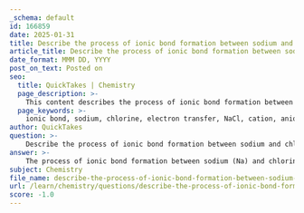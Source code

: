 ```yaml
---
_schema: default
id: 166859
date: 2025-01-31
title: Describe the process of ionic bond formation between sodium and chlorine.
article_title: Describe the process of ionic bond formation between sodium and chlorine.
date_format: MMM DD, YYYY
post_on_text: Posted on
seo:
  title: QuickTakes | Chemistry
  page_description: >-
    This content describes the process of ionic bond formation between sodium and chlorine, detailing electron transfer resulting in the formation of Na+ and Cl- ions, and the stability of the resulting NaCl compound.
  page_keywords: >-
    ionic bond, sodium, chlorine, electron transfer, NaCl, cation, anion, valence electrons, electrostatic attraction, crystal lattice, stability, alkali metals, halogens
author: QuickTakes
question: >-
    Describe the process of ionic bond formation between sodium and chlorine.
answer: >-
    The process of ionic bond formation between sodium (Na) and chlorine (Cl) involves the transfer of electrons, resulting in the creation of charged ions that attract each other due to their opposite charges. Here’s a detailed breakdown of the process:\n\n1. **Electron Configuration**:\n   - Sodium (Na) has the electron configuration of $1s^2 2s^2 2p^6 3s^1$, indicating that it has one valence electron in the third energy level.\n   - Chlorine (Cl) has the electron configuration of $1s^2 2s^2 2p^6 3s^2 3p^5$, which shows it has seven valence electrons in the third energy level.\n\n2. **Valence Electrons**:\n   - Sodium, being in Group 1 of the periodic table, has one valence electron. It is highly reactive and tends to lose this electron to achieve a stable electron configuration similar to that of the noble gas neon.\n   - Chlorine, located in Group 7, has seven valence electrons and is also very reactive. It tends to gain one electron to complete its octet, achieving a stable electron configuration similar to that of the noble gas argon.\n\n3. **Electron Transfer**:\n   - During the ionic bond formation, sodium loses its one valence electron, resulting in the formation of a sodium cation ($ \text{Na}^+ $). This loss of an electron gives sodium a positive charge.\n   - Chlorine, on the other hand, gains the electron that sodium has lost, forming a chloride anion ($ \text{Cl}^- $). This gain of an electron gives chlorine a negative charge.\n\n4. **Formation of Ionic Bond**:\n   - The resulting sodium cation ($ \text{Na}^+ $) and chloride anion ($ \text{Cl}^- $) are now oppositely charged ions. The electrostatic attraction between these oppositely charged ions leads to the formation of an ionic bond.\n   - The compound formed as a result of this ionic bond is sodium chloride ($ \text{NaCl} $), commonly known as table salt.\n\n5. **Stability**:\n   - The formation of $ \text{NaCl} $ results in a stable ionic compound, where the arrangement of ions in a crystal lattice maximizes the attractive forces between the cations and anions while minimizing repulsive forces.\n\nIn summary, the ionic bond between sodium and chlorine is formed through the transfer of an electron from sodium to chlorine, resulting in the formation of $ \text{Na}^+ $ and $ \text{Cl}^- $, which are held together by the strong electrostatic forces of attraction. This process exemplifies the reactivity of alkali metals and halogens, leading to the formation of stable ionic compounds.
subject: Chemistry
file_name: describe-the-process-of-ionic-bond-formation-between-sodium-and-chlorine.md
url: /learn/chemistry/questions/describe-the-process-of-ionic-bond-formation-between-sodium-and-chlorine
score: -1.0
---
```


&nbsp;